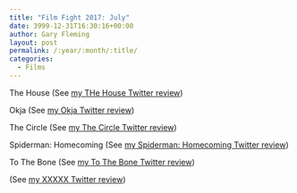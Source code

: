 ```yaml
---
title: "Film Fight 2017: July"
date: 3999-12-31T16:30:16+00:00
author: Gary Fleming
layout: post
permalink: /:year/:month/:title/
categories:
  - Films
---
```


The House (See [my THe House Twitter review](https://twitter.com/garyfleming/status/881763023664406528))

Okja (See [my Okja Twitter review](https://twitter.com/garyfleming/status/884452068085424133))

The Circle (See [my The Circle Twitter review](https://twitter.com/garyfleming/status/886667115675176961))

Spiderman: Homecoming (See [my Spiderman: Homecoming Twitter review](https://twitter.com/garyfleming/status/886667372370821120))

To The Bone (See [my To The Bone Twitter review](https://twitter.com/garyfleming/status/887740654092267528))


(See [my XXXXX Twitter review]())
